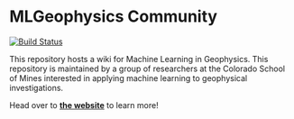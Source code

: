 # MLGeophysics Community

[![Build Status](https://travis-ci.org/MLGeophysics/community.svg?branch=master)](https://travis-ci.org/MLGeophysics/community)

This repository hosts a wiki for Machine Learning in Geophysics. This repository
is maintained by a group of researchers at the Colorado School of Mines interested
in applying machine learning to geophysical investigations.

Head over to [**the website**](https://mlgeophysics.github.io/community) to learn more!
